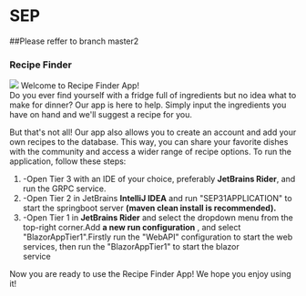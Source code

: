 # SEP

##Please reffer to branch master2

<h3 ">Recipe Finder</h3><img src="https://static.vecteezy.com/system/resources/thumbnails/009/726/498/small/pixel-art-burger-and-soda-x-burger-fast-food-icon-for-8bit-game-on-white-background-vector.jpg">
  Welcome to Recipe Finder App!

<main>
<body>
Do you ever find yourself with a fridge full of ingredients but no idea what to make for dinner? Our app is here to help. Simply input the ingredients you have on hand and we'll suggest a recipe for you.

But that's not all! Our app also allows you to create an account and add your own recipes to the database. This way, you can share your favorite dishes with the community and access a wider range of recipe options.
To run the application, follow these steps:

<ol>
<li>-Open Tier 3 with an IDE of your choice, preferably <strong>JetBrains Rider</strong>, and run the GRPC service.</li>
<li>-Open Tier 2 in JetBrains <strong>IntelliJ IDEA</strong> and run "SEP31APPLICATION" to start the springboot server <strong> (maven clean install is recommended). </strong></li>
<li>-Open Tier 1 in <strong>JetBrains Rider</strong> and select the dropdown menu from the top-right corner.Add <strong>a new run configuration</strong> , and select "BlazorAppTier1".Firstly run the "WebAPI" configuration to start the web services, then run the "BlazorAppTier1" to start the blazor<br> service</li>
</ol>
</body>
</main>
  
  
Now you are ready to use the Recipe Finder App! We hope you enjoy using it!
